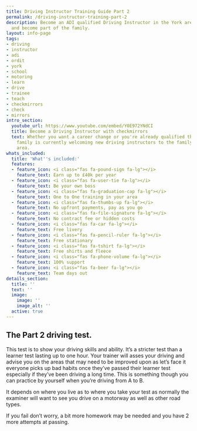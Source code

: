 ```yaml
---
title: Driving Instructor Training Guide Part 2
permalink: /driving-instructor-training-part-2
description: Become an ADI qualified Driving Instructor in the York area with checkmirrors
  and become part of the family.
layout: info-page
tags:
- driving
- instructor
- adi
- ordit
- york
- school
- motoring
- learn
- drive
- trainee
- teach
- checkmirrors
- check
- mirrors
intro_section:
  youtube_url: https://www.youtube.com/embed/Y0E972YNdCI
  title: Become a Driving Instructor with checkmirrors
  text: Whether you want a career change or you're already qualified the checkmirrors
    family is currently welcoming new driving instructors to the family in the York
    area.
whats_included:
  title: 'What''s included:'
  features:
  - feature_icon: <i class="fas fa-pound-sign fa-lg"></i>
    feature_text: Earn up to £40k per year
  - feature_icon: <i class="fas fa-user-tie fa-lg"></i>
    feature_text: Be your own boss
  - feature_icon: <i class="fas fa-graduation-cap fa-lg"></i>
    feature_text: One to One training in your area
  - feature_icon: <i class="fas fa-thumbs-up fa-lg"></i>
    feature_text: No upfront payments, pay as you go
  - feature_icon: <i class="fas fa-file-signature fa-lg"></i>
    feature_text: No contract fee or hidden costs
  - feature_icon: <i class="fas fa-car fa-lg"></i>
    feature_text: Free livery
  - feature_icon: <i class="fas fa-pencil-ruler fa-lg"></i>
    feature_text: Free stationary
  - feature_icon: <i class="fas fa-tshirt fa-lg"></i>
    feature_text: Free shirts and fleece
  - feature_icon: <i class="fas fa-phone-volume fa-lg"></i>
    feature_text: 100% support
  - feature_icon: <i class="fas fa-beer fa-lg"></i>
    feature_text: Team days out
details_section:
  title: ''
  text: ''
  image:
    image: ''
    image_alt: ''
  active: true
---
```


## The Part 2 driving test. 

This test is to show your driving skills and ability. It’s a stricter test than a learner test lasting up to one hour. Your trainer will asses your driving and advise you on the areas that may need to be improved upon as let’s face it everyone picks up bad habits once they’ve passed their learner test especially if they’ve been driving a long time. This is something though you can practice by yourself when you’re driving from A to B.

It depends on where you live as to where you take your test as normally the examiner will want to see you drive on a motorway as well as other road types.

If you fail don’t worry, a bit more homework may be needed and you have 2 more attempts at passing.
